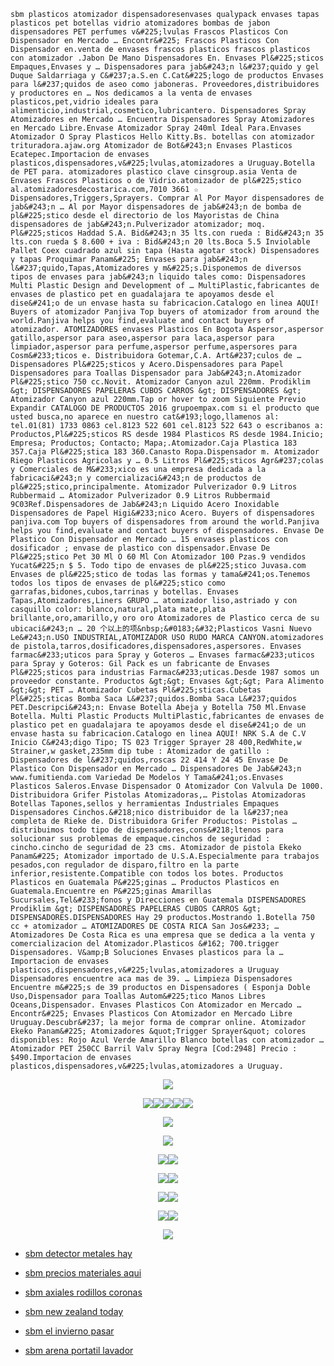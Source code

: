 
```
sbm plasticos atomizador dispensadoresenvases qualypack envases tapas plasticos pet botellas vidrio atomizadores bombas de jabon dispensadores PET perfumes v&#225;lvulas Frascos Plasticos Con Dispensador en Mercado … Encontr&#225; Frascos Plasticos Con Dispensador en.venta de envases frascos plasticos frascos plasticos con atomizador .Jabon De Mano Dispensadores En. Envases Pl&#225;sticos Empaques,Envases y … Dispensadores para jab&#243;n l&#237;quido y gel Duque Saldarriaga y C&#237;a.S.en C.Cat&#225;logo de productos Envases para l&#237;quidos de aseo como jaboneras. Proveedores,distribuidores y productores en … Nos dedicamos a la venta de envases plasticos,pet,vidrio ideales para alimenticio,industrial,cosmetico,lubricantero. Dispensadores Spray Atomizadores en Mercado … Encuentra Dispensadores Spray Atomizadores en Mercado Libre.Envase Atomizador Spray 240ml Ideal Para.Envases Atomizador O Spray Plasticos Hello Kitty.Bs. botellas con atomizador trituradora.ajaw.org Atomizador de Bot&#243;n Envases Plasticos Ecatepec.Importacion de envases plasticos,dispensadores,v&#225;lvulas,atomizadores a Uruguay.Botella de PET para. atomizadores plastico clave cinsgroup.asia Venta de Envases Frascos Plasticos o de Vidrio.atomizador de pl&#225;stico al.atomizadoresdecostarica.com,7010 3661 ☆ Dispensadores,Triggers,Sprayers. Comprar Al Por Mayor dispensadores de jab&#243;n … Al por Mayor dispensadores de jab&#243;n de bomba de pl&#225;stico desde el directorio de los Mayoristas de China dispensadores de jab&#243;n.Pulverizador atomizador; moq. Pl&#225;sticos Haddad S.A. Bid&#243;n 35 lts.con rueda : Bid&#243;n 35 lts.con rueda $ 8.600 + iva : Bid&#243;n 20 lts.Boca 5.5 Inviolable Pallet Coex cuadrado azul sin tapa (Hasta agotar stock) Dispensadores y tapas Proquimar Panam&#225; Envases para jab&#243;n l&#237;quido,Tapas,Atomizadores y m&#225;s.Disponemos de diversos tipos de envases para jab&#243;n liquido tales como: Dispensadores Multi Plastic Design and Development of … MultiPlastic,fabricantes de envases de plastico pet en guadalajara te apoyamos desde el dise&#241;o de un envase hasta su fabricacion.Catalogo en linea AQUI! Buyers of atomizador Panjiva Top buyers of atomizador from around the world.Panjiva helps you find,evaluate and contact buyers of atomizador. ATOMIZADORES envases Plasticos En Bogota Aspersor,aspersor gatillo,aspersor para aseo,aspersor para laca,aspersor para limpiador,aspersor para perfume,aspersor perfume,aspersores para Cosm&#233;ticos e. Distribuidora Gotemar,C.A. Art&#237;culos de … Dispensadores Pl&#225;sticos y Acero.Dispensadores para Papel Dispensadores para Toallas Dispensador para Jab&#243;n.Atomizador Pl&#225;stico 750 cc.Novit. Atomizador Canyon azul 220mm. Prodiklim &gt; DISPENSADORES PAPELERAS CUBOS CARROS &gt; DISPENSADORES &gt; Atomizador Canyon azul 220mm.Tap or hover to zoom Siguiente Previo Expandir CATALOGO DE PRODUCTOS 2016 grupoempax.com si el producto que usted busca,no aparece en nuestro cat&#193;logo,llamenos al: tel.01(81) 1733 0863 cel.8123 522 601 cel.8123 522 643 o escribanos a: Productos,Pl&#225;sticos RS desde 1984 Plasticos RS desde 1984.Inicio; Empresa; Productos; Contacto; Mapa;.Atomizador.Caja Plastica 183 357.Caja Pl&#225;stica 183 360.Canasto Ropa.Dispensador m. Atomizador Riego Plasticos Agricolas y … 0.5 Litros Pl&#225;sticos Agr&#237;colas y Comerciales de M&#233;xico es una empresa dedicada a la fabricaci&#243;n y comercializaci&#243;n de productos de pl&#225;stico,principalmente. Atomizador Pulverizador 0.9 Litros Rubbermaid … Atomizador Pulverizador 0.9 Litros Rubbermaid 9C03Ref.Dispensadores de Jab&#243;n Liquido Acero Inoxidable Dispensadores de Papel Higi&#233;nico Acero. Buyers of dispensadores panjiva.com Top buyers of dispensadores from around the world.Panjiva helps you find,evaluate and contact buyers of dispensadores. Envase De Plastico Con Dispensador en Mercado … 15 envases plasticos con dosificador ; envase de plastico con dispensador.Envase De Pl&#225;stico Pet 30 Ml O 60 Ml Con Atomizador 100 Pzas.9 vendidos Yucat&#225;n $ 5. Todo tipo de envases de pl&#225;stico Juvasa.com Envases de pl&#225;stico de todas las formas y tama&#241;os.Tenemos todos los tipos de envases de pl&#225;stico como garrafas,bidones,cubos,tarrinas y botellas. Envases Tapas,Atomizadores,Liners GRUPO … atomizador liso,astriado y con casquillo color: blanco,natural,plata mate,plata brillante,oro,amarillo,y oro oro Atomizadores de Plastico cerca de su ubicaci&#243;n … 20 个以上的项&nbsp;&#0183;&#32;Plasticos Vasni Nuevo Le&#243;n.USO INDUSTRIAL,ATOMIZADOR USO RUDO MARCA CANYON.atomizadores de pistola,tarros,dosificadores,dispensadores,aspersores. Envases farmac&#233;uticos para Spray y Goteros … Envases farmac&#233;uticos para Spray y Goteros: Gil Pack es un fabricante de Envases Pl&#225;sticos para industrias Farmac&#233;uticas.Desde 1987 somos un proveedor constante. Productos &gt;&gt; Envases &gt;&gt; Para Alimento &gt;&gt; PET … Atomizador Cubetas Pl&#225;sticas.Cubetas Pl&#225;sticas Bomba Saca L&#237;quidos.Bomba Saca L&#237;quidos PET.Descripci&#243;n: Envase Botella Abeja y Botella 750 Ml.Envase Botella. Multi Plastic Products MultiPlastic,fabricantes de envases de plastico pet en guadalajara te apoyamos desde el dise&#241;o de un envase hasta su fabricacion.Catalogo en linea AQUI! NRK S.A de C.V Inicio C&#243;digo Tipo; TS 023 Trigger Sprayer 28 400,RedWhite,w Strainer,w gasket,235mm dip tube : Atomizador de gatillo : Dispensadores de l&#237;quidos,roscas 22 414 Y 24 45 Envase De Plastico Con Dispensador en Mercado … Dispensadores De Jab&#243;n www.fumitienda.com Variedad De Modelos Y Tama&#241;os.Envases Plasticos Saleros.Envase Dispensador O Atomizador Con Valvula De 1000. Distribuidora Grifer Pistolas Atomizadoras,… Pistolas Atomizadoras Botellas Tapones,sellos y herramientas Industriales Empaques Dispensadores Cinchos.&#218;nico distribuidor de la l&#237;nea completa de Rieke de. Distribuidora Grifer Productos: Pistolas … distribuimos todo tipo de dispensadores,cons&#218;ltenos para solucionar sus problemas de empaque.cinchos de seguridad : cincho.cincho de seguridad de 23 cms. Atomizador de pistola Ekeko Panam&#225; Atomizador importado de U.S.A.Especialmente para trabajos pesados,con regulador de disparo,filtro en la parte inferior,resistente.Compatible con todos los botes. Productos Plasticos en Guatemala P&#225;ginas … Productos Plasticos en Guatemala.Encuentre en P&#225;ginas Amarillas Sucursales,Tel&#233;fonos y Direcciones en Guatemala DISPENSADORES Prodiklim &gt; DISPENSADORES PAPELERAS CUBOS CARROS &gt; DISPENSADORES.DISPENSADORES Hay 29 productos.Mostrando 1.Botella 750 cc + atomizador … ATOMIZADORES DE COSTA RICA San Jos&#233; … Atomizadores De Costa Rica es una empresa que se dedica a la venta y comercializacion del Atomizador.Plasticos &#162; 700.trigger Dispensadores. V&amp;B Soluciones Envases plasticos para la … Importacion de envases plasticos,dispensadores,v&#225;lvulas,atomizadores a Uruguay Dispensadores encuentre aca mas de 39. … Limpieza Dispensadores Encuentre m&#225;s de 39 productos en Dispensadores ( Esponja Doble Uso,Dispensador para Toallas Autom&#225;tico Manos Libres Oceans,Dispensador. Envases Plasticos Con Atomizador en Mercado … Encontr&#225; Envases Plasticos Con Atomizador en Mercado Libre Uruguay.Descubr&#237; la mejor forma de comprar online. Atomizador Ekeko Panam&#225; Atomizadores &quot;Trigger Sprayer&quot; colores disponibles: Rojo Azul Verde Amarillo Blanco botellas con atomizador … Atomizador PET 250CC Barril Valv Spray Negra [Cod:2948] Precio : $490.Importacion de envases plasticos,dispensadores,v&#225;lvulas,atomizadores a Uruguay. 
```

<div align="center">

<a href="https://es-crusher.shibang-china.com/github&k=sbm+plasticos+atomizador+dispensadores"><img src="https://static.shibang-china.com/es/crusher/logo.jpg"></a>

<a href="https://es-crusher.shibang-china.com/github&k=sbm+plasticos+atomizador+dispensadores"><img src="https://static.shibang-china.com/es/crusher/index.jpg"></a><a href="https://es-crusher.shibang-china.com/material.htmlgithub&k=sbm+plasticos+atomizador+dispensadores"><img src="https://static.shibang-china.com/es/crusher/material.jpg"></a><a href="https://es-crusher.shibang-china.com/application.htmlgithub&k=sbm+plasticos+atomizador+dispensadores"><img src="https://static.shibang-china.com/es/crusher/application.jpg"></a><a href="https://es-crusher.shibang-china.com/aboutus.htmlgithub&k=sbm+plasticos+atomizador+dispensadores"><img src="https://static.shibang-china.com/es/crusher/aboutus.jpg"></a><a href="https://es-crusher.shibang-china.com/contact.htmlgithub&k=sbm+plasticos+atomizador+dispensadores"><img src="https://static.shibang-china.com/es/crusher/contact.jpg"></a>

<a href="https://es-crusher.shibang-china.com/github&k=sbm+plasticos+atomizador+dispensadores"><img src="https://static.shibang-china.com/es/crusher/banner.jpg"></a>

<a href="https://swt.shibang-china.com/github&k=sbm+plasticos+atomizador+dispensadores"><img src="https://static.shibang-china.com/es/crusher/text.jpg"></a>

<a href="https://swt.shibang-china.com/github&k=sbm+plasticos+atomizador+dispensadores"><img src="https://static.shibang-china.com/es/crusher/chat.jpg"></a><a href="https://es-crusher.shibang-china.com/contact.htmlgithub&k=sbm+plasticos+atomizador+dispensadores"><img src="https://static.shibang-china.com/es/crusher/message.jpg"></a>

<a href="https://es-crusher.shibang-china.com/products/pe.htmlgithub&k=sbm+plasticos+atomizador+dispensadores"><img src="https://static.shibang-china.com/es/crusher/pe.jpg"></a><a href="https://es-crusher.shibang-china.com/products/pf.htmlgithub&k=sbm+plasticos+atomizador+dispensadores"><img src="https://static.shibang-china.com/es/crusher/pf.jpg"></a>

<a href="https://es-crusher.shibang-china.com/products/hpt.htmlgithub&k=sbm+plasticos+atomizador+dispensadores"><img src="https://static.shibang-china.com/es/crusher/hpt.jpg"></a><a href="https://es-crusher.shibang-china.com/products/vsi.htmlgithub&k=sbm+plasticos+atomizador+dispensadores"><img src="https://static.shibang-china.com/es/crusher/vsi.jpg"></a>

<a href="https://es-crusher.shibang-china.com/products/klv.htmlgithub&k=sbm+plasticos+atomizador+dispensadores"><img src="https://static.shibang-china.com/es/crusher/klv.jpg"></a><a href="https://es-crusher.shibang-china.com/products/portable.htmlgithub&k=sbm+plasticos+atomizador+dispensadores"><img src="https://static.shibang-china.com/es/crusher/portable.jpg"></a>

<a href="https://swt.shibang-china.com/github&k=sbm+plasticos+atomizador+dispensadores"><img src="https://static.shibang-china.com/es/crusher/case.jpg"></a>

</div>


* [sbm detector metales hay](sbm%20detector%20metales%20hay.md)

* [sbm precios materiales aqui](sbm%20precios%20materiales%20aqui.md)

* [sbm axiales rodillos coronas](sbm%20axiales%20rodillos%20coronas.md)

* [sbm new zealand today](sbm%20new%20zealand%20today.md)

* [sbm el invierno pasar](sbm%20el%20invierno%20pasar.md)

* [sbm arena portatil lavador](sbm%20arena%20portatil%20lavador.md)